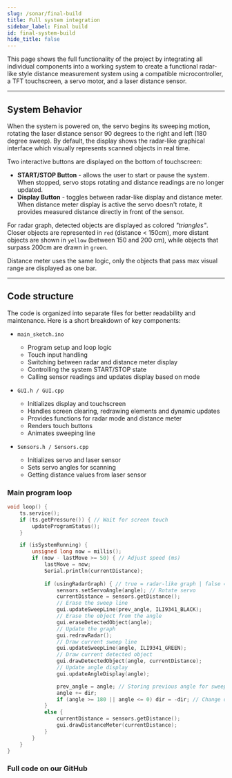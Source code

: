 ```yaml
---
slug: /sonar/final-build
title: Full system integration
sidebar_label: Final build
id: final-system-build
hide_title: false
---
```


This page shows the full functionality of the project by integrating all individual components into a working system to create a functional radar-like style distance measurement system using a compatible microcontroller, a TFT touchscreen, a servo motor, and a laser distance sensor. 

---

## System Behavior
When the system is powered on, the servo begins its sweeping motion, rotating the laser distance sensor 90 degrees to the right and left (180 degree sweep). By default, the display shows the radar-like graphical interface which visually represents scanned objects in real time.

Two interactive buttons are displayed on the bottom of touchscreen:
- **START/STOP Button** - allows the user to start or pause the system. When stopped, servo stops rotating and distance readings are no longer updated.
- **Display Button** - toggles between radar-like display and distance meter. When distance meter display is active the servo doesn't rotate, it provides measured distance directly in front of the sensor. 

For radar graph, detected objects are displayed as colored *"triangles"*. Closer objects are represented in `red` (distance < 150cm), more distant objects are shown in `yellow` (between 150 and 200 cm), while objects that surpass 200cm are drawn in `green`.

Distance meter uses the same logic, only the objects that pass max visual range are displayed as one bar.


<CenteredImage src="/img/under_construction.png" alt="Working system example" caption="Full demo of working system" width="600px"/>

---

## Code structure
The code is organized into separate files for better readability and maintenance. Here is a short breakdown of key components:
- `main_sketch.ino`
  - Program setup and loop logic
  - Touch input handling
  - Switching between radar and distance meter display
  - Controlling the system START/STOP state
  - Calling sensor readings and updates display based on mode

- `GUI.h / GUI.cpp`
  - Initializes display and touchscreen
  - Handles screen clearing, redrawing elements and dynamic updates
  - Provides functions for radar mode and distance meter
  - Renders touch buttons
  - Animates sweeping line
  
- `Sensors.h / Sensors.cpp`
  - Initializes servo and laser sensor
  - Sets servo angles for scanning
  - Getting distance values from laser sensor
  

### Main program loop

```cpp
void loop() {
    ts.service(); 
    if (ts.getPressure()) { // Wait for screen touch
        updateProgramStatus();
    }

    if (isSystemRunning) {
        unsigned long now = millis();
        if (now - lastMove >= 50) { // Adjust speed (ms)
            lastMove = now;
            Serial.println(currentDistance);
            
            if (usingRadarGraph) { // true = radar-like graph | false = distance meter
                sensors.setServoAngle(angle); // Rotate servo
                currentDistance = sensors.getDistance();
                // Erase the sweep line
                gui.updateSweepLine(prev_angle, ILI9341_BLACK);
                // Erase the object from the angle 
                gui.eraseDetectedObject(angle); 
                // Update the graph
                gui.redrawRadar();
                // Draw current sweep line
                gui.updateSweepLine(angle, ILI9341_GREEN);
                // Draw current detected object
                gui.drawDetectedObject(angle, currentDistance);
                // Update angle display
                gui.updateAngleDisplay(angle);

                prev_angle = angle; // Storing previous angle for sweep line deletion
                angle += dir;
                if (angle >= 180 || angle <= 0) dir = -dir; // Change direction
            }
            else {
                currentDistance = sensors.getDistance();
                gui.drawDistanceMeter(currentDistance);
            }
        }
    }
}
```

### Full code on our GitHub
<QuickLink 
  title="Sonar Project" description=""
  url=""
/>
